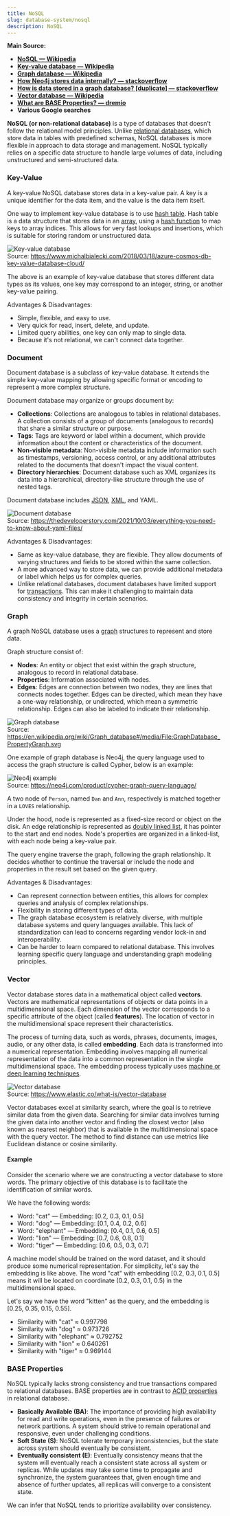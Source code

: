 ```yaml
---
title: NoSQL
slug: database-system/nosql
description: NoSQL
---
```


**Main Source:**

- **[NoSQL — Wikipedia](https://en.wikipedia.org/wiki/NoSQL)**
- **[Key-value database — Wikipedia](https://en.wikipedia.org/wiki/Key%E2%80%93value_database)**
- **[Graph database — Wikipedia](https://en.wikipedia.org/wiki/Graph_database)**
- **[How Neo4j stores data internally? — stackoverflow](https://stackoverflow.com/questions/24366078/how-neo4j-stores-data-internally)**
- **[How is data stored in a graph database? [duplicate] — stackoverflow](https://stackoverflow.com/questions/48777704/how-is-data-stored-in-a-graph-database)**
- **[Vector database — Wikipedia](https://en.wikipedia.org/wiki/Vector_database)**
- **[What are BASE Properties? — dremio](https://www.dremio.com/wiki/base-properties/)**
- **Various Google searches**

**NoSQL (or non-relational database)** is a type of databases that doesn't follow the relational model principles. Unlike [relational databases](/cs-notes/database-system/relational-data), which store data in tables with predefined schemas, NoSQL databases is more flexible in approach to data storage and management. NoSQL typically relies on a specific data structure to handle large volumes of data, including unstructured and semi-structured data.

### Key-Value

A key-value NoSQL database stores data in a key-value pair. A key is a unique identifier for the data item, and the value is the data item itself.

One way to implement key-value database is to use [hash table](/cs-notes/data-structures-and-algorithms/hash-table). Hash table is a data structure that stores data in an [array](/cs-notes/data-structures-and-algorithms/array), using a [hash function](/cs-notes/computer-security/hash-function) to map keys to array indices. This allows for very fast lookups and insertions, which is suitable for storing random or unstructured data.

![Key-value database](./key-value.png)  
Source: https://www.michalbialecki.com/2018/03/18/azure-cosmos-db-key-value-database-cloud/

The above is an example of key-value database that stores different data types as its values, one key may correspond to an integer, string, or another key-value pairing.

Advantages & Disadvantages:

- Simple, flexible, and easy to use.
- Very quick for read, insert, delete, and update.
- Limited query abilities, one key can only map to single data.
- Because it's not relational, we can't connect data together.

### Document

Document database is a subclass of key-value database. It extends the simple key-value mapping by allowing specific format or encoding to represent a more complex structure.

Document database may organize or groups document by:

- **Collections**: Collections are analogous to tables in relational databases. A collection consists of a group of documents (analogous to records) that share a similar structure or purpose.
- **Tags**: Tags are keyword or label within a document, which provide information about the content or characteristics of the document.
- **Non-visible metadata**: Non-visible metadata include information such as timestamps, versioning, access control, or any additional attributes related to the documents that doesn't impact the visual content.
- **Directory hierarchies**: Document database such as XML organizes its data into a hierarchical, directory-like structure through the use of nested tags.

Document database includes [JSON](/cs-notes/digital-media-processing/json), [XML](/cs-notes/digital-media-processing/xml), and YAML.

![Document database](./document.png)  
Source: https://thedeveloperstory.com/2021/10/03/everything-you-need-to-know-about-yaml-files/

Advantages & Disadvantages:

- Same as key-value database, they are flexible. They allow documents of varying structures and fields to be stored within the same collection.
- A more advanced way to store data, we can provide additional metadata or label which helps us for complex queries.
- Unlike relational databases, document databases have limited support for [transactions](/cs-notes/database-system/transactions). This can make it challenging to maintain data consistency and integrity in certain scenarios.

### Graph

A graph NoSQL database uses a [graph](/cs-notes/data-structures-and-algorithms/graph) structures to represent and store data.

Graph structure consist of:

- **Nodes**: An entity or object that exist within the graph structure, analogous to record in relational database.
- **Properties**: Information associated with nodes.
- **Edges**: Edges are connection between two nodes, they are lines that connects nodes together. Edges can be directed, which mean they have a one-way relationship, or undirected, which mean a symmetric relationship. Edges can also be labeled to indicate their relationship.

![Graph database](./graph.png)  
Source: https://en.wikipedia.org/wiki/Graph_database#/media/File:GraphDatabase_PropertyGraph.svg

One example of graph database is Neo4j, the query language used to access the graph structure is called Cypher, below is an example:

![Neo4j example](./neo4j.png)  
Source: https://neo4j.com/product/cypher-graph-query-language/

A two node of `Person`, named `Dan` and `Ann`, respectively is matched together in a `LOVES` relationship.

Under the hood, node is represented as a fixed-size record or object on the disk. An edge relationship is represented as [doubly linked list](/cs-notes/data-structures-and-algorithms/linked-list#doubly-linked-list), it has pointer to the start and end nodes. Node's properties are organized in a linked-list, with each node being a key-value pair.

The query engine traverse the graph, following the graph relationship. It decides whether to continue the traversal or include the node and properties in the result set based on the given query.

Advantages & Disadvantages:

- Can represent connection between entities, this allows for complex queries and analysis of complex relationships.
- Flexibility in storing different types of data.
- The graph database ecosystem is relatively diverse, with multiple database systems and query languages available. This lack of standardization can lead to concerns regarding vendor lock-in and interoperability.
- Can be harder to learn compared to relational database. This involves learning specific query language and understanding graph modeling principles.

### Vector

Vector database stores data in a mathematical object called **vectors**. Vectors are mathematical representations of objects or data points in a multidimensional space. Each dimension of the vector corresponds to a specific attribute of the object (called **features**). The location of vector in the multidimensional space represent their characteristics.

The process of turning data, such as words, phrases, documents, images, audio, or any other data, is called **embedding**. Each data is transformed into a numerical representation. Embedding involves mapping all numerical representation of the data into a common representation in the single multidimensional space. The embedding process typically uses [machine or deep learning techniques](/cs-notes/machine-learning).

![Vector database](./vector.png)  
Source: https://www.elastic.co/what-is/vector-database

Vector databases excel at similarity search, where the goal is to retrieve similar data from the given data. Searching for similar data involves turning the given data into another vector and finding the closest vector (also known as nearest neighbor) that is available in the multidimensional space with the query vector. The method to find distance can use metrics like Euclidean distance or cosine similarity.

#### Example

Consider the scenario where we are constructing a vector database to store words. The primary objective of this database is to facilitate the identification of similar words.

We have the following words:

- Word: "cat" — Embedding: [0.2, 0.3, 0.1, 0.5]
- Word: "dog" — Embedding: [0.1, 0.4, 0.2, 0.6]
- Word: "elephant" — Embedding: [0.4, 0.1, 0.6, 0.5]
- Word: "lion" — Embedding: [0.7, 0.6, 0.8, 0.1]
- Word: "tiger" — Embedding: [0.6, 0.5, 0.3, 0.7]

A machine model should be trained on the word dataset, and it should produce some numerical representation. For simplicity, let's say the embedding is like above. The word "cat" with embedding [0.2, 0.3, 0.1, 0.5] means it will be located on coordinate (0.2, 0.3, 0.1, 0.5) in the multidimensional space.

Let's say we have the word "kitten" as the query, and the embedding is [0.25, 0.35, 0.15, 0.55].

- Similarity with "cat" ≈ 0.997798
- Similarity with "dog" ≈ 0.973726
- Similarity with "elephant" ≈ 0.792752
- Similarity with "lion" ≈ 0.640261
- Similarity with "tiger" ≈ 0.969144

### BASE Properties

NoSQL typically lacks strong consistency and true transactions compared to relational databases. BASE properties are in contrast to [ACID properties](/cs-notes/database-system/transactions#acid) in relational database.

- **Basically Available (BA)**: The importance of providing high availability for read and write operations, even in the presence of failures or network partitions. A system should strive to remain operational and responsive, even under challenging conditions.
- **Soft State (S)**: NoSQL tolerate temporary inconsistencies, but the state across system should eventually be consistent.
- **Eventually consistent (E)**: Eventually consistency means that the system will eventually reach a consistent state across all system or replicas. While updates may take some time to propagate and synchronize, the system guarantees that, given enough time and absence of further updates, all replicas will converge to a consistent state.

We can infer that NoSQL tends to prioritize availability over consistency.
